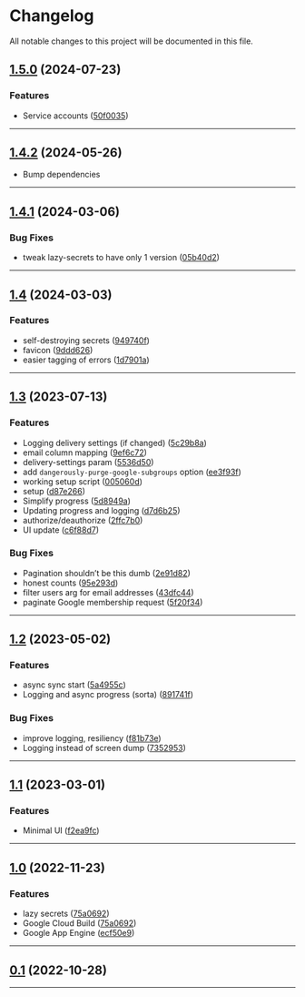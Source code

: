 <!--- BEGIN HEADER -->

# Changelog

All notable changes to this project will be documented in this file.

<!--- END HEADER -->

## [1.5.0](https://github.com/groton-school/blackbaud-to-google-group-sync/compare/v1.4.2...v1.5.0) (2024-07-23)

### Features

- Service accounts ([50f0035](https://github.com/groton-school/blackbaud-to-google-group-sync/commit/50f00352c4fddac18c40f4f204407f75224c8f11))

---

## [1.4.2](https://github.com/groton-school/blackbaud-to-google-group-sync/compare/v1.4.1...v1.4.2) (2024-05-26)

- Bump dependencies

---

## [1.4.1](https://github.com/groton-school/blackbaud-to-google-group-sync/compare/v1.4...v1.4.1) (2024-03-06)

### Bug Fixes

- tweak lazy-secrets to have only 1 version ([05b40d2](https://github.com/groton-school/blackbaud-to-google-group-sync/commit/05b40d267e4688fef12ee640d2a9c65090b69978))

---

## [1.4](https://github.com/groton-school/blackbaud-to-google-group-sync/compare/v1.3...v1.4) (2024-03-03)

### Features

- self-destroying secrets ([949740f](https://github.com/groton-school/blackbaud-to-google-group-sync/commit/949740fdb34616a9025392431df4c6465401c07a))
- favicon ([9ddd626](https://github.com/groton-school/blackbaud-to-google-group-sync/commit/9ddd626f9115fddf3d77fc5b4b0f0a91084dc417))
- easier tagging of errors ([1d7901a](https://github.com/groton-school/blackbaud-to-google-group-sync/commit/1d7901acae29dc29df852601c8a14dcdc92b1b36))

---

## [1.3](https://github.com/groton-school/blackbaud-to-google-group-sync/compare/v1.2...v1.3) (2023-07-13)

### Features

- Logging delivery settings (if changed) ([5c29b8a](https://github.com/groton-school/blackbaud-to-google-group-sync/commit/5c29b8ab74692b0241c931b7b9d04006f546746e))
- email column mapping ([9ef6c72](https://github.com/groton-school/blackbaud-to-google-group-sync/commit/9ef6c72b8794265dac6b8cdbdcaf0ef9ec46a0f2))
- delivery-settings param ([5536d50](https://github.com/groton-school/blackbaud-to-google-group-sync/commit/5536d505dda6a88f8c8952241b95bc1bbf850d34))
- add `dangerously-purge-google-subgroups` option ([ee3f93f](https://github.com/groton-school/blackbaud-to-google-group-sync/commit/ee3f93f48db4ee7371eaa0ea62886c46a427864b))
- working setup script ([005060d](https://github.com/groton-school/blackbaud-to-google-group-sync/commit/005060d2298556b60ef3ba9a414efd20f53aa3e2))
- setup ([d87e266](https://github.com/groton-school/blackbaud-to-google-group-sync/commit/d87e266cf36df1864a097c23f7cfa7ac256f2f22))
- Simplify progress ([5d8949a](https://github.com/groton-school/blackbaud-to-google-group-sync/commit/5d8949a5f3b6dcb9eb6beeec3921b96246cbf682))
- Updating progress and logging ([d7d6b25](https://github.com/groton-school/blackbaud-to-google-group-sync/commit/d7d6b256b227c5fa2af55e8a975561b241956515))
- authorize/deauthorize ([2ffc7b0](https://github.com/groton-school/blackbaud-to-google-group-sync/commit/2ffc7b05ea7340167cac54eb417279aedd5b1d59))
- UI update ([c6f88d7](https://github.com/groton-school/blackbaud-to-google-group-sync/commit/c6f88d74420b3f7666bfa2bacecd5ad04fcd59e1))

### Bug Fixes

- Pagination shouldn’t be this dumb ([2e91d82](https://github.com/groton-school/blackbaud-to-google-group-sync/commit/2e91d82bdfd10ae3a0ff66e411912bd2002a6d54))
- honest counts ([95e293d](https://github.com/groton-school/blackbaud-to-google-group-sync/commit/95e293d01617ea192ad40fa6281feeca6545c03e))
- filter users arg for email addresses ([43dfc44](https://github.com/groton-school/blackbaud-to-google-group-sync/commit/43dfc44429a7b22ee679ff7789a516ca34657efa))
- paginate Google membership request ([5f20f34](https://github.com/groton-school/blackbaud-to-google-group-sync/commit/5f20f34e67ae98d0d936753f11a522bf3bca29ff))

---

## [1.2](https://github.com/groton-school/blackbaud-to-google-group-sync/compare/v1.1...v1.2) (2023-05-02)

### Features

- async sync start ([5a4955c](https://github.com/groton-school/blackbaud-to-google-group-sync/commit/5a4955c17f28baee020046bbfc4ffb40fd842254))
- Logging and async progress (sorta) ([891741f](https://github.com/groton-school/blackbaud-to-google-group-sync/commit/891741f90d153fd343fd8d3914fdc5ae307cdd9c))

### Bug Fixes

- improve logging, resiliency ([f81b73e](https://github.com/groton-school/blackbaud-to-google-group-sync/commit/f81b73ec4eee1b38393d8d0503af2c295040079b))
- Logging instead of screen dump ([7352953](https://github.com/groton-school/blackbaud-to-google-group-sync/commit/73529534f85ef41938a029bde43aa63d3595f1d2))

---

## [1.1](https://github.com/groton-school/blackbaud-to-google-group-sync/compare/v1.0...v1.1) (2023-03-01)

### Features

- Minimal UI ([f2ea9fc](https://github.com/groton-school/blackbaud-to-google-group-sync/commit/f2ea9fc789bec4bf49ce6eb2000664592b7cbb27))

---

## [1.0](https://github.com/groton-school/blackbaud-to-google-group-sync/compare/v0.1...v1.0) (2022-11-23)

### Features

- lazy secrets ([75a0692](https://github.com/groton-school/blackbaud-to-google-group-sync/commit/75a0692aa7bfcfc3294dce686cd2121f364b632d))
- Google Cloud Build ([75a0692](https://github.com/groton-school/blackbaud-to-google-group-sync/commit/75a0692aa7bfcfc3294dce686cd2121f364b632d))
- Google App Engine ([ecf50e9](https://github.com/groton-school/blackbaud-to-google-group-sync/commit/ecf50e9b9bc170bb5d356ebc4dd711edfbb0a10e))

---

## [0.1](https://github.com/groton-school/blackbaud-to-google-group-sync/compare/71819959acebddf047470bcebbbdd80840c254a2...v0.1) (2022-10-28)

---
